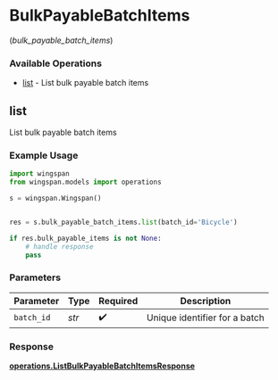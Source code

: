# BulkPayableBatchItems
(*bulk_payable_batch_items*)

### Available Operations

* [list](#list) - List bulk payable batch items

## list

List bulk payable batch items

### Example Usage

```python
import wingspan
from wingspan.models import operations

s = wingspan.Wingspan()


res = s.bulk_payable_batch_items.list(batch_id='Bicycle')

if res.bulk_payable_items is not None:
    # handle response
    pass
```

### Parameters

| Parameter                     | Type                          | Required                      | Description                   |
| ----------------------------- | ----------------------------- | ----------------------------- | ----------------------------- |
| `batch_id`                    | *str*                         | :heavy_check_mark:            | Unique identifier for a batch |


### Response

**[operations.ListBulkPayableBatchItemsResponse](../../models/operations/listbulkpayablebatchitemsresponse.md)**

